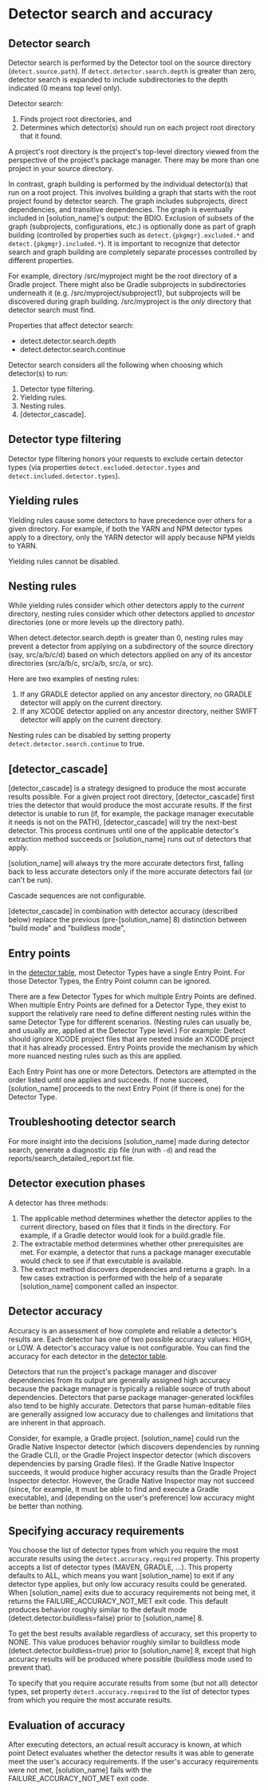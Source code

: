 # Detector search and accuracy

## Detector search

Detector search is performed by the Detector tool on the source directory (`detect.source.path`).
If `detect.detector.search.depth` is greater than zero, detector search is expanded to include subdirectories
to the depth indicated (0 means top level only).

Detector search:

1. Finds project root directories, and
2. Determines which detector(s) should run on each project root directory that it found.

A project's root directory is the project's top-level directory viewed from the perspective of the project's package manager.
There may be more than one project in your source directory.

In contrast, graph building is performed by the individual detector(s) that run on a root project. This involves building a graph that
starts with the root project found by detector search. The graph includes subprojects, direct dependencies, and transitive dependencies.
The graph is eventually included in [solution_name]'s output: the BDIO.
Exclusion of subsets of the graph (subprojects, configurations, etc.) is optionally done as 
part of graph building (controlled by properties such as `detect.{pkgmgr}.excluded.*` and `detect.{pkgmgr}.included.*`).
It is important to recognize that detector search and graph building are completely separate processes
controlled by different properties.

For example, directory /src/myproject might be the root directory of a Gradle project. There might also be Gradle subprojects
in subdirectories underneath it (e.g. /src/myproject/subproject1), but subprojects will be discovered during graph building.
/src/myproject is the *only* directory that detector search must find.

Properties that affect detector search:

* detect.detector.search.depth
* detect.detector.search.continue

Detector search considers all the following when choosing which detector(s) to run:

1. Detector type filtering.
1. Yielding rules.
1. Nesting rules.
1. [detector_cascade].

## Detector type filtering

Detector type filtering honors your requests to exclude certain detector types (via properties `detect.excluded.detector.types` and `detect.included.detector.types`).

## Yielding rules

Yielding rules cause some detectors to have precedence over others for a given directory. For example, if both the
YARN and NPM detector types apply to a directory, only the YARN detector will apply
because NPM yields to YARN.

Yielding rules cannot be disabled.

## Nesting rules

While yielding rules consider which other detectors apply to the *current* directory,
nesting rules consider which other detectors applied to *ancestor* directories
(one or more levels up the directory path).

When detect.detector.search.depth is greater than 0,
nesting rules may prevent a detector from applying on a subdirectory of the source directory (say, src/a/b/c/d)
based on which detectors applied on any of its ancestor directories (src/a/b/c, src/a/b, src/a, or src).

Here are two examples of nesting rules:
1. If any GRADLE detector applied on any ancestor directory, no GRADLE detector will apply on the current directory.
1. If any XCODE detector applied on any ancestor directory, neither SWIFT detector will apply on the current directory.

Nesting rules can be disabled by setting
property `detect.detector.search.continue` to true.

## [detector_cascade]

[detector_cascade] is a strategy designed to produce the most accurate results possible.
For a given project root directory, [detector_cascade] first tries the detector that would produce the most accurate results.
If the first detector is unable to run (if, for example, the package manager executable it needs is not on the PATH),
[detector_cascade] will try the next-best detector. This process continues until one of the applicable detector's extraction method succeeds
or [solution_name] runs out of detectors that apply.

[solution_name] will always try the more accurate detectors first, falling back to less accurate detectors only if the more accurate
detectors fail (or can't be run). 

Cascade sequences are not configurable.

[detector_cascade] in combination with detector accuracy (described below) replace the previous (pre-[solution_name] 8) distinction between "build mode" and "buildless mode",

## Entry points

In the [detector table](../components/detectors.md), most Detector Types have a single Entry Point. For those Detector Types, the Entry Point column can be ignored.

There are a few Detector Types for which multiple Entry Points are defined.
When multiple Entry Points are defined for a Detector Type,
they exist to support the relatively rare need to define different nesting rules
within the same Detector Type for different scenarios.
(Nesting rules can usually be, and usually are, applied at the Detector Type level.)
For example: Detect should ignore XCODE project files that are nested inside an XCODE project that it has already processed.
Entry Points provide the mechanism by which more nuanced nesting rules such as this are applied.

Each Entry Point has one or more Detectors. Detectors are attempted in the order listed until one applies and succeeds.
If none succeed, [solution_name] proceeds to the next Entry Point (if there is one) for the Detector Type.

## Troubleshooting detector search

For more insight into the decisions [solution_name] made during detector search, generate
a diagnostic zip file (run with `-d`) and read the reports/search_detailed_report.txt file.

## Detector execution phases

A detector has three methods:

1. The applicable method determines whether the detector applies to the current directory, based on files that it finds in the directory. For example, if a Gradle detector would look for a build.gradle file.
1. The extractable method determines whether other prerequisites are met. For example, a detector that runs a package manager executable would check to see if that executable is available.
1. The extract method discovers dependencies and returns a graph. In a few cases extraction is performed with the help of a separate [solution_name] component called an inspector.

## Detector accuracy

Accuracy is an assessment of how complete and reliable a detector's results are. Each detector has one of two possible accuracy values: HIGH, or LOW.
A detector's accuracy value is not configurable.
You can find the accuracy for each detector in the [detector table](../components/detectors.md).

Detectors that run the project's package manager and
discover dependencies from its output are generally assigned high accuracy because the package manager is typically a reliable source of truth
about dependencies.
Detectors that parse package manager-generated lockfiles also tend to be highly accurate.
Detectors that parse human-editable files are generally assigned low accuracy due to challenges and limitations that are inherent in that approach.

Consider, for example, a Gradle project.
[solution_name] could run the Gradle Native Inspector detector
(which discovers dependencies by running the Gradle CLI), or the
Gradle Project Inspector detector (which discovers dependencies by parsing Gradle files).
If the Gradle Native Inspector succeeds, it would produce higher accuracy results than the Gradle Project Inspector detector.
However, the Gradle Native Inspector may not succeed (since, for example, it must be able to find and execute a Gradle executable),
and (depending on the user's preference) low accuracy might be better than nothing.

## Specifying accuracy requirements

You choose the list of detector types from which you require the most accurate results using the `detect.accuracy.required` property.
This property accepts a list of detector types (MAVEN, GRADLE, ...).
This property defaults to ALL, which means you want [solution_name] to exit if any detector type applies, but
only low accuracy results could be generated.
When [solution_name] exits due to accuracy requirements not being met, it returns the FAILURE_ACCURACY_NOT_MET exit code.
This default produces behavior roughly similar to the default mode (detect.detector.buildless=false) prior to [solution_name] 8.

To get the best results available regardless of accuracy, set this property to NONE.
This value produces behavior roughly similar to buildless mode (detect.detector.buildless=true) prior to [solution_name] 8,
except that high accuracy results will be produced where possible (buildless mode used to prevent that).

To specify that you require accurate results from some (but not all) detector types, set property
`detect.accuracy.required` to the list of detector types from which you require the most accurate results.

## Evaluation of accuracy

After executing detectors, an actual result accuracy is known, at which point Detect evaluates whether the detector results it was able to generate meet the user's accuracy requirements.
If the user's accuracy requirements were not met, [solution_name]
fails with the FAILURE_ACCURACY_NOT_MET exit code.
